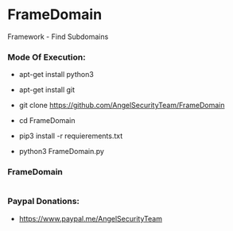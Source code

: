 # FrameDomain

Framework  - Find Subdomains

<h3> Mode Of Execution: </h3>

* apt-get install python3

* apt-get install git 

* git clone https://github.com/AngelSecurityTeam/FrameDomain

* cd FrameDomain

* pip3 install -r requierements.txt

* python3 FrameDomain.py

<h3> FrameDomain </h3>

<img src="">

<h3> Paypal Donations: </h3>

* https://www.paypal.me/AngelSecurityTeam
